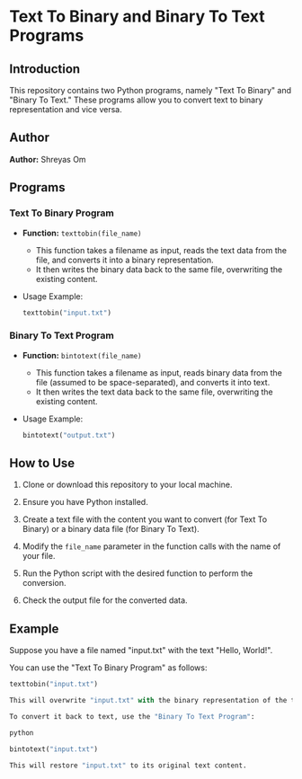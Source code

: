 # Text To Binary and Binary To Text Programs

## Introduction

This repository contains two Python programs, namely "Text To Binary" and "Binary To Text." These programs allow you to convert text to binary representation and vice versa.

## Author

**Author:** Shreyas Om

## Programs

### Text To Binary Program

- **Function:** `texttobin(file_name)`

    - This function takes a filename as input, reads the text data from the file, and converts it into a binary representation.
    - It then writes the binary data back to the same file, overwriting the existing content.

- Usage Example:

    ```python
    texttobin("input.txt")
    ```

### Binary To Text Program

- **Function:** `bintotext(file_name)`

    - This function takes a filename as input, reads binary data from the file (assumed to be space-separated), and converts it into text.
    - It then writes the text data back to the same file, overwriting the existing content.

- Usage Example:

    ```python
    bintotext("output.txt")
    ```

## How to Use

1. Clone or download this repository to your local machine.

2. Ensure you have Python installed.

3. Create a text file with the content you want to convert (for Text To Binary) or a binary data file (for Binary To Text).

4. Modify the `file_name` parameter in the function calls with the name of your file.

5. Run the Python script with the desired function to perform the conversion.

6. Check the output file for the converted data.

## Example

Suppose you have a file named "input.txt" with the text "Hello, World!".

You can use the "Text To Binary Program" as follows:

```python
texttobin("input.txt")

This will overwrite "input.txt" with the binary representation of the text.

To convert it back to text, use the "Binary To Text Program":

python

bintotext("input.txt")

This will restore "input.txt" to its original text content.